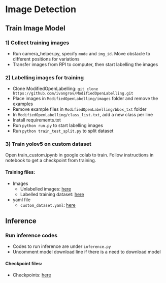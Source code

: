 # Image Detection

## Train Image Model

### 1) Collect training images 
- Run camera_helper.py, specify `mode` and `img_id`. Move obstacle to different positions for variations
- Transfer images from RPI to computer, then start labelling the images


### 2) Labelling images for training
- Clone ModifiedOpenLabelling:
`git clone https://github.com/ivangrov/ModifiedOpenLabelling.git`
- Place images in `ModifiedOpenLabelling/images` folder and remove the examples
- Remove example files in `ModifiedOpenLabelling/bbox_txt` folder
- In `ModifiedOpenLabelling/class_list.txt`, add a new class per line 
- Install requirements.txt
- Run `python run.py` to start labelling images
- Run `python train_test_split.py` to split dataset

### 3) Train yolov5 on custom dataset
Open train_custom.ipynb in google colab to train. Follow instructions in notebook to get a checkpoint from training.

#### Training files:
- Images
    - Unlabelled images: [here](https://drive.google.com/drive/folders/10ZCGqfw15J3IYnxq7tHaD-6XWdoFgX22?usp=sharing) 
    - Labelled training dataset: [here](https://drive.google.com/drive/folders/1iktnVXs0W6Uimvz1A6cjyU8tAnH_Zp-1?usp=sharing) 
- yaml file
    - `custom_dataset.yaml`: [here](https://drive.google.com/file/d/1TvoxBxlmI0rwjuhVkSPUm5tR6pg6J0u8/view?usp=sharing) 


## Inference
### Run inference codes
- Codes to run inference are under `inference.py`
- Uncomment model download line if there is a need to download model

#### Checkpoint files:
- Checkpoints: [here](https://drive.google.com/drive/folders/1ZHrY_ALSmzngmvtJ08LKtivsNKTM01Zu?usp=sharing) 

